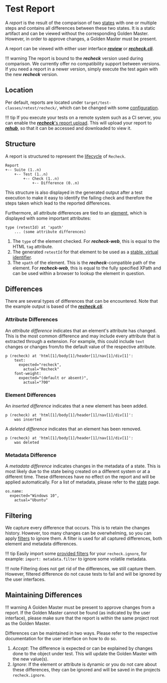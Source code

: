 # Test Report

A *report* is the result of the comparison of two [states](state.md) with one or multiple steps and contains all differences between these two states. It is a static artifact and can be viewed without the corresponding Golden Master. However, in order to approve changes, a Golden Master must be present.

A report can be viewed with either user interface [***review***](../../review/installation.md) or [***recheck.cli***](https://github.com/retest/recheck.cli).

!!! warning
    The report is bound to the ***recheck*** version used during comparison. We currently offer no compatibility support between versions. If you need a report in a newer version, simply execute the test again with the new ***recheck*** version.

## Location

Per default, reports are located under `target/test-classes/retest/recheck/`, which can be changed with some [configuration](../usage/configuration.md).

!!! tip
    If you execute your tests on a remote system such as a CI server, you can enable the [***recheck***'s report upload](../../recheck-web/tutorial/upload-test-reports-to-rehub.md). This will upload your report to [***rehub***](https://rehub.retest.de), so that it can be accessed and downloaded to view it.

## Structure

A report is structured to represent the [lifecycle](../introduction/usage.md) of `Recheck`.

```text
Report
+-- Suite (1..n)
    +-- Test (1..n)
        +-- Check (1..n)
            +-- Difference (0..n)
```

This structure is also displayed in the generated output after a test execution to make it easy to identify the failing check and therefore the steps taken which lead to the reported differences.

Furthermore, all attribute differences are tied to an [element](../files/state.md#elements-attributes), which is displayed with some important attributes:

```text
type (retestId) at 'xpath'
    ... (some attribute differences)
```

1. The `type` of the element checked. For ***recheck-web***, this is equal to the HTML `tag` attribute.
2. The generated `retestId` for that element to be used as a [stable, virtual identifier](./state.md#virtual-identifier).
3. The `xpath` of the element. This is the ***recheck***-compatible path of the element. For ***recheck-web***, this is equal to the fully specified XPath and can be used within a browser to lookup the element in question.

## Differences

There are several types of differences that can be encountered. Note that the example output is based of the [***recheck.cli***](https://github.com/retest/recheck.cli).

### Attribute Differences

An *attribute difference* indicates that an element's attribute has changed. This is the most common difference and may include every attribute that is extracted through a extension. For example, this could include `text` changes or changes from/to the default value of the respective attribute.

```text
p (recheck) at 'html[1]/body[1]/header[1]/nav[1]/div[1]':
    text:
      expected="recheck",
        actual="Recheck"
    font-weight:
      expected="(default or absent)",
        actual="700"
```

### Element Differences

An *inserted difference* indicates that a new element has been added.

```text
p (recheck) at 'html[1]/body[1]/header[1]/nav[1]/div[1]':
    was inserted
```

A *deleted difference* indicates that an element has been removed.

```text
p (recheck) at 'html[1]/body[1]/header[1]/nav[1]/div[1]':
    was deleted
```

### Metadata Difference

A *metadata difference* indicates changes in the metadata of a state. This is most likely due to the state being created on a different system or at a different time. These differences have no effect on the report and will be applied automatically. For a list of metadata, please refer to the [state](state.md) page.

```text
os.name:
  expected="Windows 10",
    actual="Ubuntu"
```

## Filtering

We capture every difference that occurs. This is to retain the changes history. However, too many changes can be overwhelming, so you can apply [filters](../usage/filter.md) to ignore them. A filter is used for all captured differences, both element and metadata differences.

!!! tip
    Easily import some [provided filters](https://github.com/retest/recheck/tree/master/src/main/resources/filter) for your `recheck.ignore`, for example: `import: metadata.filter` to ignore some volatile metadata.

!!! note
    Filtering does not get rid of the differences, we still capture them. However, filtered difference do not cause tests to fail and will be ignored by the user interfaces.

## Maintaining Differences

!!! warning
    A Golden Master must be present to approve changes from a report. If the Golden Master cannot be found (as indicated by the user interface), please make sure that the report is within the same project root as the Golden Master.

Differences can be maintained in two ways. Please refer to the respective documentation for the user interface on how to do so.

1. *Accept*: The difference is expected or can be explained by changes done to the object under test. This will update the Golden Master with the new value(s).
2. *Ignore*: If the element or attribute is dynamic or you do not care about these differences, they can be ignored and will be saved in the projects `recheck.ignore`.
